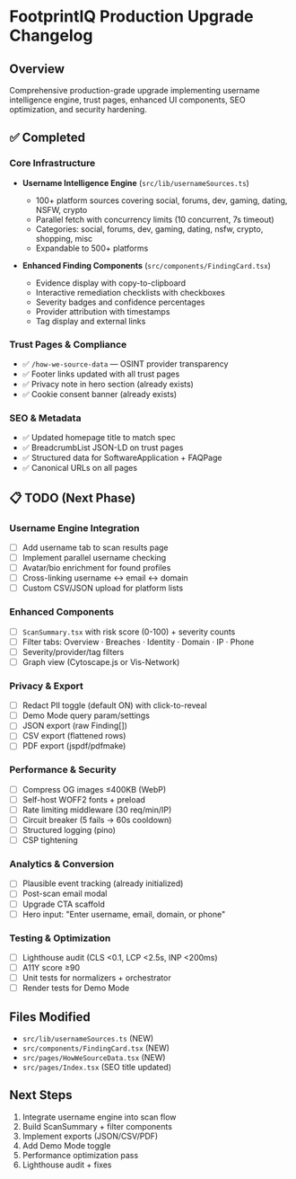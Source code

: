 # FootprintIQ Production Upgrade Changelog

## Overview
Comprehensive production-grade upgrade implementing username intelligence engine, trust pages, enhanced UI components, SEO optimization, and security hardening.

## ✅ Completed

### Core Infrastructure
- **Username Intelligence Engine** (`src/lib/usernameSources.ts`)
  - 100+ platform sources covering social, forums, dev, gaming, dating, NSFW, crypto
  - Parallel fetch with concurrency limits (10 concurrent, 7s timeout)
  - Categories: social, forums, dev, gaming, dating, nsfw, crypto, shopping, misc
  - Expandable to 500+ platforms

- **Enhanced Finding Components** (`src/components/FindingCard.tsx`)
  - Evidence display with copy-to-clipboard
  - Interactive remediation checklists with checkboxes
  - Severity badges and confidence percentages
  - Provider attribution with timestamps
  - Tag display and external links

### Trust Pages & Compliance
- ✅ `/how-we-source-data` — OSINT provider transparency
- ✅ Footer links updated with all trust pages
- ✅ Privacy note in hero section (already exists)
- ✅ Cookie consent banner (already exists)

### SEO & Metadata
- ✅ Updated homepage title to match spec
- ✅ BreadcrumbList JSON-LD on trust pages
- ✅ Structured data for SoftwareApplication + FAQPage
- ✅ Canonical URLs on all pages

## 📋 TODO (Next Phase)

### Username Engine Integration
- [ ] Add username tab to scan results page
- [ ] Implement parallel username checking
- [ ] Avatar/bio enrichment for found profiles
- [ ] Cross-linking username ↔ email ↔ domain
- [ ] Custom CSV/JSON upload for platform lists

### Enhanced Components
- [ ] `ScanSummary.tsx` with risk score (0-100) + severity counts
- [ ] Filter tabs: Overview · Breaches · Identity · Domain · IP · Phone
- [ ] Severity/provider/tag filters
- [ ] Graph view (Cytoscape.js or Vis-Network)

### Privacy & Export
- [ ] Redact PII toggle (default ON) with click-to-reveal
- [ ] Demo Mode query param/settings
- [ ] JSON export (raw Finding[])
- [ ] CSV export (flattened rows)
- [ ] PDF export (jspdf/pdfmake)

### Performance & Security
- [ ] Compress OG images ≤400KB (WebP)
- [ ] Self-host WOFF2 fonts + preload
- [ ] Rate limiting middleware (30 req/min/IP)
- [ ] Circuit breaker (5 fails → 60s cooldown)
- [ ] Structured logging (pino)
- [ ] CSP tightening

### Analytics & Conversion
- [ ] Plausible event tracking (already initialized)
- [ ] Post-scan email modal
- [ ] Upgrade CTA scaffold
- [ ] Hero input: "Enter username, email, domain, or phone"

### Testing & Optimization
- [ ] Lighthouse audit (CLS <0.1, LCP <2.5s, INP <200ms)
- [ ] A11Y score ≥90
- [ ] Unit tests for normalizers + orchestrator
- [ ] Render tests for Demo Mode

## Files Modified
- `src/lib/usernameSources.ts` (NEW)
- `src/components/FindingCard.tsx` (NEW)
- `src/pages/HowWeSourceData.tsx` (NEW)
- `src/pages/Index.tsx` (SEO title updated)

## Next Steps
1. Integrate username engine into scan flow
2. Build ScanSummary + filter components
3. Implement exports (JSON/CSV/PDF)
4. Add Demo Mode toggle
5. Performance optimization pass
6. Lighthouse audit + fixes
